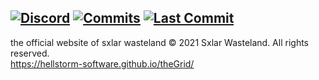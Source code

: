 [![Discord](https://img.shields.io/discord/670738185571139590?color=purple&labelColor=555555&label=&logo=discord&style=for-the-badge)](https://discord.gg/usKwxca "Discord")
[![Commits](https://img.shields.io/github/commit-activity/m/hellstorm-software/theGrid?color=red&label=commits&style=for-the-badge)](https://github.com/hellstorm-software/theGrid/commits "Commit History")
[![Last Commit](https://img.shields.io/github/last-commit/hellstorm-software/theGrid/master?label=&style=for-the-badge&display_timestamp=committer)](https://github.com/hellstorm-software/theGrid/pulse/monthly "Last activity")
----------------------------------------
the official website of sxlar wasteland
© 2021 Sxlar Wasteland. All rights reserved.<br>
https://hellstorm-software.github.io/theGrid/
